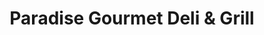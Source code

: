 ---
title: "Paradise Gourmet Deli & Grill"
url: /new-york/paradise-gourmet-deli-and-grill/
shop: convenience
---